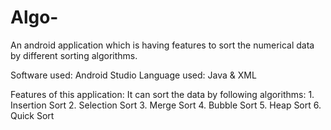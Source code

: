 # Algo-
An android application which is having features to sort the numerical data by different sorting algorithms.

Software used: Android Studio
Language used: Java & XML

Features of this application:
    It can sort the data by following algorithms:
        1. Insertion Sort
        2. Selection Sort
        3. Merge Sort
        4. Bubble Sort
        5. Heap Sort
        6. Quick Sort
